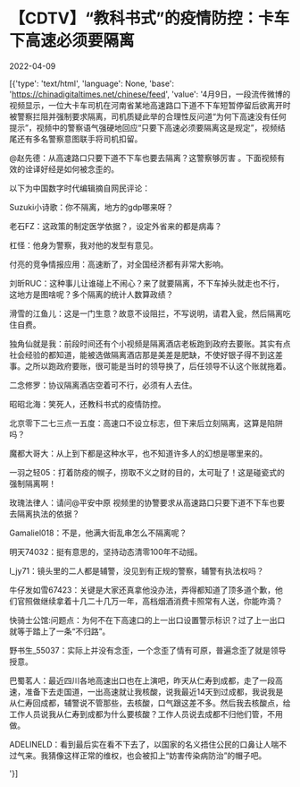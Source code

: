 # 【CDTV】“教科书式”的疫情防控：卡车下高速必须要隔离

2022-04-09

[{'type': 'text/html', 'language': None, 'base': 'https://chinadigitaltimes.net/chinese/feed', 'value': '4月9日，一段流传微博的视频显示，一位大卡车司机在河南省某地高速路口下道不下车短暂停留后欲离开时被警察拦阻并强制要求隔离，司机质疑此举的合理性反问道“为何下高速没有任何提示”，视频中的警察语气强硬地回应“只要下高速必须要隔离这是规定”，视频结尾还有多名警察意图联手将司机扣留。



@赵先德：从高速路口只要下道不下车也要去隔离？这警察够厉害 。下面视频有效的诠译好经是如何被念歪的。





以下为中国数字时代编辑摘自网民评论：



Suzuki小诗歌：你不隔离，地方的gdp哪来呀？

老石FZ：这政策的制定医学依据？，设定外省来的都是病毒？

杠怪：他身为警察，我对他的发型有意见。

付亮的竞争情报应用：高速断了，对全国经济都有非常大影响。

刘昕RUC：这种事儿让谁碰上不闹心？来了就要隔离，不下车掉头就走也不行，这地方是图啥呢？多个隔离的统计人数算政绩？

滑雪的江鱼儿：这是一门生意？故意不设阻拦，不写说明，请君入瓮，然后隔离吃住自费。

独角仙就是我：前段时间还有个小视频是隔离酒店老板跑到政府去要账。其实有点社会经验的都知道，能被选做隔离酒店那是美差是肥缺，不使好银子得不到这差事。之所以跑政府要账，很可能是当时的领导换了，后任领导不认这个账就拖着。

二念修罗：协议隔离酒店空着可不行，必须有人去住。

昭昭北海：笑死人，还教科书式的疫情防控。

北京零下二七三点一五度：高速口不设立标志，但下来后立刻隔离，这算是陷阱吗？

魔都大哥大：从上到下都是这种水平，也不知道许多人的幻想是哪里来的。

一羽之轻05：打着防疫的幌子，捞取不义之财的目的，太可耻了！这是碰瓷式的强制隔离啊！

玫瑰法律人：请问@平安中原 视频里的协警要求从高速路口只要下道不下车也要去隔离执法的依据？

Gamaliel018：不是，他满大街乱串怎么不隔离呢？

明天74032：挺有意思的，坚持动态清零100年不动摇。

l_jy71：镜头里的二人都是辅警，没见到有正规的警察，辅警有执法权吗？

牛仔发如雪67423：关键是大家还真拿他没办法，弄得都知道了顶多道个歉，他们官照做继续拿着十几二十几万一年，高档烟酒消费卡照常有人送，你能咋滴？

快骑士公馆:问题点：为何不在下高速口的上一出口设置警示标识？过了上一出口就等于踏上了一条“不归路”。

野书生_55037：实际上并没有念歪，一个念歪了情有可原，普遍念歪了就是领导授意。

巴蜀茗人：最近四川各地高速出口也在上演吧，昨天从仁寿到成都，走了一段高速，准备下去走国道，一出高速就让我核酸，说我最近14天到过成都，我说我是从仁寿回成都，辅警说不管那些，去核酸，口气跟这差不多。然后我去核酸点，给工作人员说我从仁寿到成都为什么要核酸？工作人员说去成都不归他们管，不用做。

ADELINELD：看到最后实在看不下去了，以国家的名义捂住公民的口鼻让人喘不过气来。我猜像这样正常的维权，也会被扣上“妨害传染病防治”的帽子吧。

'}]